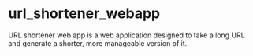 # url_shortener_webapp
URL shortener web app is a web application designed to take a long URL and generate a shorter, more manageable version of it. 
